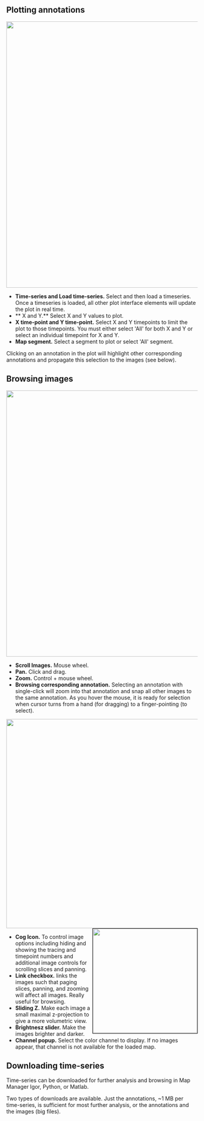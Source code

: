 ## Plotting annotations

<IMG SRC="../img/plot-annotations.png" width=700>

- **Time-series and Load time-series.** Select and then load a timeseries. Once a timeseries is loaded, all other plot interface elements will update the plot in real time.
- ** X and Y.** Select X and Y values to plot.
- **X time-point and Y time-point.** Select X and Y timepoints to limit the plot to those timepoints. You must either select 'All' for both X and Y or select an individual timepoint for X and Y.
- **Map segment.** Select a segment to plot or select 'All' segment.

Clicking on an annotation in the plot will highlight other corresponding annotations and propagate this selection to the images (see below).

## Browsing images

<IMG SRC="../img/plot-images.png" width=700>

- **Scroll Images.** Mouse wheel.
- **Pan.** Click and drag.
- **Zoom.** Control + mouse wheel.
- **Browsing corresponding annotation.** Selecting an annotation with single-click will zoom into that annotation and snap all other images to the same annotation. As you hover the mouse, it is ready for selection when cursor turns from a hand (for dragging) to a finger-pointing (to select).

<IMG SRC="../img/image-controls.png" width=550>

<IMG SRC="../img/plot-images-options.png" width=275 align=right style="border:1px solid black">

- **Cog Icon.** To control image options including hiding and showing the tracing and timepoint numbers and additional image controls for scrolling slices and panning.
- **Link checkbox.** links the images such that paging slices, panning, and zooming will affect all images. Really useful for browsing.
- **Sliding Z.** Make each image a small maximal z-projection to give a more volumetric view.
- **Brightnesz slider.**  Make the images brighter and darker.
- **Channel popup.** Select the color channel to display. If no images appear, that channel is not available for the loaded map.


## Downloading time-series

Time-series can be downloaded for further analysis and browsing in Map Manager Igor, Python, or Matlab.

Two types of downloads are available. Just the annotations, ~1 MB per time-series, is sufficient for most further analysis, or the annotations and the images (big files).

